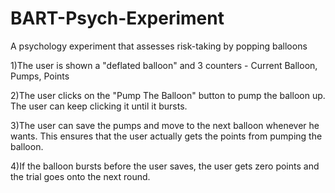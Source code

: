 # BART-Psych-Experiment
A psychology experiment that assesses risk-taking by popping balloons

1)The user is shown a "deflated balloon" and 3 counters - Current Balloon, Pumps, Points

2)The user clicks on the "Pump The Balloon" button to pump the balloon up. The user can keep clicking it until it bursts.

3)The user can save the pumps and move to the next balloon whenever he wants. This ensures that the user actually gets the points from 
pumping the balloon. 

4)If the balloon bursts before the user saves, the user gets zero points and the trial goes onto the next round.


